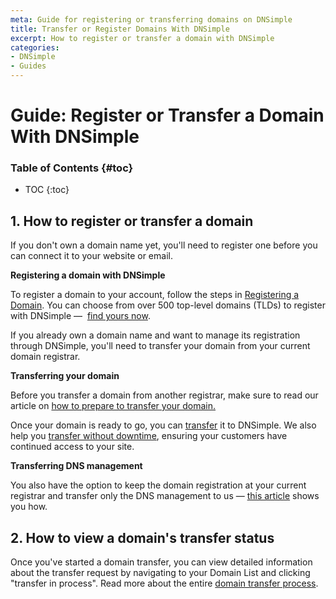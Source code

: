 ```yaml
---
meta: Guide for registering or transferring domains on DNSimple
title: Transfer or Register Domains With DNSimple
excerpt: How to register or transfer a domain with DNSimple
categories:
- DNSimple
- Guides
---
```


# Guide: Register or Transfer a Domain With DNSimple

### Table of Contents {#toc}

* TOC
{:toc}

## 1. How to register or transfer a domain

If you don't own a domain name yet, you'll need to register one before you can connect it to your website or email.

**Registering a domain with DNSimple**

To register a domain to your account, follow the steps in [Registering a Domain](https://support.dnsimple.com/articles/registering-domain/).
You can choose from over 500 top-level domains (TLDs) to register with DNSimple —  [find yours now](https://dnsimple.com/tlds).

If you already own a domain name and want to manage its registration through DNSimple, you'll need to transfer your domain from your current domain registrar.

**Transferring your domain**

Before you transfer a domain from another registrar, make sure to read our article on [how to prepare to transfer your domain.](https://support.dnsimple.com/articles/before-transferring-domain/)

Once your domain is ready to go, you can [transfer](https://support.dnsimple.com/articles/domain-transfer/) it to DNSimple. We also help you [transfer without downtime](https://dnsimple.com/how-to-transfer-a-domain-without-downtime), ensuring your customers have continued access to your site.

**Transferring DNS management**

You also have the option to keep the domain registration at your current registrar and transfer only the DNS management to us — [this article](https://support.dnsimple.com/articles/delegating-dnsimple-hosted/) shows you how. 

## 2. How to view a domain's transfer status

Once you've started a domain transfer, you can view detailed information about the transfer request by navigating to your Domain List and clicking "transfer in process". Read more about the entire [domain transfer process](https://support.dnsimple.com/articles/domain-transfer).
